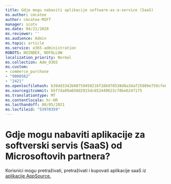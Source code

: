```yaml
---
title: Gdje mogu nabaviti aplikacije software-as-a-service (SaaS)
ms.author: cmcatee
author: cmcatee-MSFT
manager: scotv
ms.date: 04/21/2020
ms.reviewer: ''
ms.audience: Admin
ms.topic: article
ms.service: o365-administration
ROBOTS: NOINDEX, NOFOLLOW
localization_priority: Normal
ms.collection: Adm_O365
ms.custom:
- commerce_purchase
- "9000562"
- "2421"
ms.openlocfilehash: b38dd3342b08759450216f18b970538d8a3daf25989e759cfe8ac91b4b8154af
ms.sourcegitcommit: b5f7da89a650d2915dc652449623c78be6247175
ms.translationtype: MT
ms.contentlocale: hr-HR
ms.lasthandoff: 08/05/2021
ms.locfileid: "53970359"
---
```

# <a name="where-do-i-get-software-as-a-service-saas-apps-from-microsoft-partners"></a>Gdje mogu nabaviti aplikacije za softverski servis (SaaS) od Microsoftovih partnera?

Korisnici mogu pretraživati, pretraživati i kupovati aplikacije saaS iz [aplikacije AppSource.](https://appsource.microsoft.com)